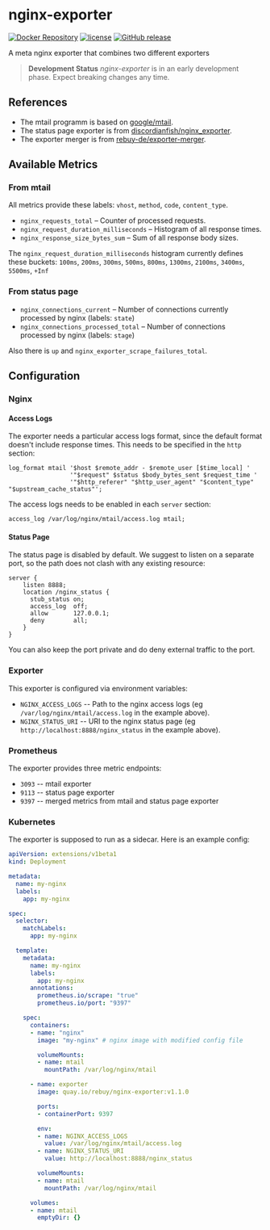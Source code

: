 # nginx-exporter

[![Docker Repository](https://quay.io/repository/rebuy/nginx-exporter/status "Docker Repository")](https://quay.io/repository/rebuy/nginx-exporter)
[![license](https://img.shields.io/github/license/rebuy-de/nginx-exporter.svg)]()
[![GitHub release](https://img.shields.io/github/release/rebuy-de/nginx-exporter.svg)]()

A meta nginx exporter that combines two different exporters

> **Development Status** *nginx-exporter* is in an early development phase.
> Expect breaking changes any time.

## References

* The mtail programm is based on
  [google/mtail](https://github.com/google/mtail).
* The status page exporter is from
  [discordianfish/nginx_exporter](https://github.com/discordianfish/nginx_exporter).
* The exporter merger is from
  [rebuy-de/exporter-merger](https://github.com/rebuy-de/exporter-merger).


## Available Metrics

### From mtail

All metrics provide these labels: `vhost`, `method`, `code`, `content_type`.

* `nginx_requests_total` – Counter of processed requests.
* `nginx_request_duration_milliseconds` – Histogram of all response times.
* `nginx_response_size_bytes_sum` – Sum of all response body sizes.

The `nginx_request_duration_milliseconds` histogram currently defines these buckets: 
`100ms`, `200ms`, `300ms`, `500ms`, `800ms`, `1300ms`, `2100ms`, `3400ms`, `5500ms`, `+Inf`

### From status page

* `nginx_connections_current` – Number of connections currently processed by nginx (labels: `state`)
* `nginx_connections_processed_total` – Number of connections processed by nginx (labels: `stage`)

Also there is `up` and `nginx_exporter_scrape_failures_total`.

## Configuration

### Nginx

#### Access Logs

The exporter needs a particular access logs format, since the default format
doesn't include response times. This needs to be specified in the `http`
section:

```nginx
log_format mtail '$host $remote_addr - $remote_user [$time_local] '
                 '"$request" $status $body_bytes_sent $request_time '
                 '"$http_referer" "$http_user_agent" "$content_type" "$upstream_cache_status"';
```

The access logs needs to be enabled in each `server` section:

```nginx
access_log /var/log/nginx/mtail/access.log mtail;
```

#### Status Page

The status page is disabled by default. We suggest to listen on a separate port, so the path does not clash with any existing resource:

```nginx
server {
    listen 8888;
    location /nginx_status {
      stub_status on;
      access_log  off;
      allow       127.0.0.1;
      deny        all;
    }
}
```

You can also keep the port private and do deny external traffic to the port.

### Exporter

This exporter is configured via environment variables:

* `NGINX_ACCESS_LOGS` -- Path to the nginx access logs (eg
  `/var/log/nginx/mtail/access.log` in the example above).
* `NGINX_STATUS_URI` -- URI to the nginx status page (eg
  `http://localhost:8888/nginx_status` in the example above).

### Prometheus

The exporter provides three metric endpoints:

- `3093` -- mtail exporter
- `9113` -- status page exporter
- `9397` -- merged metrics from mtail and status page exporter

### Kubernetes

The exporter is supposed to run as a sidecar. Here is an example config:

```yaml
apiVersion: extensions/v1beta1
kind: Deployment

metadata:
  name: my-nginx
  labels:
    app: my-nginx

spec:
  selector:
    matchLabels:
      app: my-nginx

  template:
    metadata:
      name: my-nginx
      labels:
        app: my-nginx
      annotations:
        prometheus.io/scrape: "true"
        prometheus.io/port: "9397"

    spec:
      containers:
      - name: "nginx"
        image: "my-nginx" # nginx image with modified config file

        volumeMounts:
        - name: mtail
          mountPath: /var/log/nginx/mtail

      - name: exporter
        image: quay.io/rebuy/nginx-exporter:v1.1.0

        ports:
        - containerPort: 9397

        env:
        - name: NGINX_ACCESS_LOGS
          value: /var/log/nginx/mtail/access.log
        - name: NGINX_STATUS_URI
          value: http://localhost:8888/nginx_status

        volumeMounts:
        - name: mtail
          mountPath: /var/log/nginx/mtail

      volumes:
      - name: mtail
        emptyDir: {}
```
